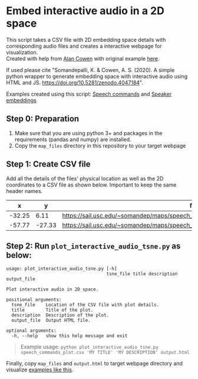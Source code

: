 # Embed interactive audio in a 2D space

This script takes a CSV file with 2D embedding space details with corresponding audio files and creates a interactive webpage for visualization.  
Created with help from [Alan Cowen](https://www.alancowen.com/bio) with original example [here](https://www.alancowen.com/music). 

If used please cite "Somandepalli, K. & Cowen, A. S. (2020). A simple python wrapper to generate embedding space with interactive audio using HTML and JS. https://doi.org/10.5281/zenodo.4047184". 


Examples created using this script: [Speech commands](https://sail.usc.edu/~somandep/maps/command_id_2.html) and [Speaker embeddings](https://sail.usc.edu/~somandep/maps/speaker_id.html)  

## Step 0: Preparation   
1. Make sure that you are using python 3+ and packages in the requirements (pandas and numpy) are installed.
2. Copy the `map_files` directory in this repository to your target webpage

## Step 1: Create CSV file  
Add all the details of the files' physical location as well as the 2D coordinates to a CSV file as shown below. Important to keep the same header names.  

| x      | y      | file                                                                                | label | class |
|--------|--------|-------------------------------------------------------------------------------------|-------|-------|
| -32.25 | 6.11   | https://sail.usc.edu/~somandep/maps/speech_commands_data/bed_652b3da7_nohash_2.wav  | bed   | 0     |
| -57.77 | -27.33 | https://sail.usc.edu/~somandep/maps/speech_commands_data/bird_e0344f60_nohash_1.wav | bird  | 1     |

## Step 2: Run `plot_interactive_audio_tsne.py` as below:
```
usage: plot_interactive_audio_tsne.py [-h]
                                      tsne_file title description output_file

Plot interactive audio in 2D space.

positional arguments:
  tsne_file    Location of the CSV file with plot details.
  title        Title of the plot.
  description  Description of the plot.
  output_file  Output HTML file.

optional arguments:
  -h, --help   show this help message and exit
```

> Example usage: `python plot_interactive_audio_tsne.py speech_commands_plot.csv 'MY TITLE' 'MY DESCRIPTION' output.html`

Finally, copy `map_files` and `output.html` to target webpage directory and visualize [examples like this](https://sail.usc.edu/~somandep/maps/command_id_2.html#modal).
